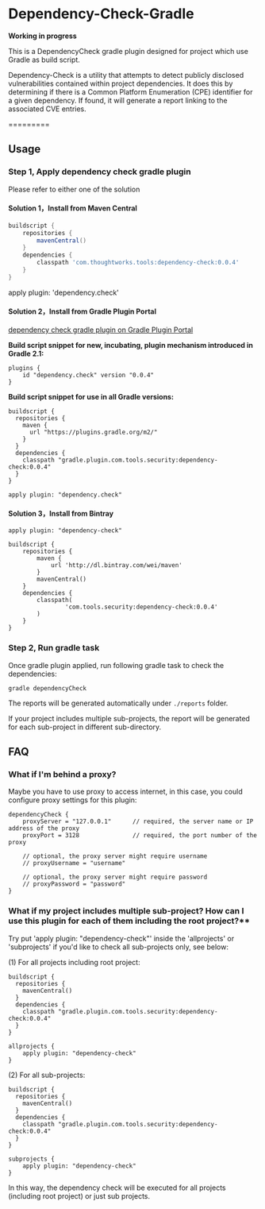 Dependency-Check-Gradle
=========

**Working in progress**

This is a DependencyCheck gradle plugin designed for project which use Gradle as build script.

Dependency-Check is a utility that attempts to detect publicly disclosed vulnerabilities contained within project dependencies. It does this by determining if there is a Common Platform Enumeration (CPE) identifier for a given dependency. If found, it will generate a report linking to the associated CVE entries.

=========

## Usage

### Step 1, Apply dependency check gradle plugin

Please refer to either one of the solution

#### Solution 1，Install from Maven Central

```groovy
buildscript {
    repositories {
        mavenCentral()
    }
    dependencies {
        classpath 'com.thoughtworks.tools:dependency-check:0.0.4'
    }
}
```

apply plugin: 'dependency.check'

#### Solution 2，Install from Gradle Plugin Portal

[dependency check gradle plugin on Gradle Plugin Portal](https://plugins.gradle.org/plugin/dependency.check)

**Build script snippet for new, incubating, plugin mechanism introduced in Gradle 2.1:**

```
plugins {
    id "dependency.check" version "0.0.4"
}
```

**Build script snippet for use in all Gradle versions:**

```
buildscript {
  repositories {
    maven {
      url "https://plugins.gradle.org/m2/"
    }
  }
  dependencies {
    classpath "gradle.plugin.com.tools.security:dependency-check:0.0.4"
  }
}

apply plugin: "dependency.check"
```

#### Solution 3，Install from Bintray

```
apply plugin: "dependency-check"

buildscript {
    repositories {
        maven {
            url 'http://dl.bintray.com/wei/maven'
        }
        mavenCentral()
    }
    dependencies {
        classpath(
                'com.tools.security:dependency-check:0.0.4'
        )
    }
}
```

### Step 2, Run gradle task

Once gradle plugin applied, run following gradle task to check the dependencies:

```
gradle dependencyCheck
```

The reports will be generated automatically under `./reports` folder.

If your project includes multiple sub-projects, the report will be generated for each sub-project in different sub-directory.

## FAQ

### What if I'm behind a proxy?

Maybe you have to use proxy to access internet, in this case, you could configure proxy settings for this plugin:

```
dependencyCheck {
    proxyServer = "127.0.0.1"      // required, the server name or IP address of the proxy
    proxyPort = 3128               // required, the port number of the proxy

    // optional, the proxy server might require username
    // proxyUsername = "username"

    // optional, the proxy server might require password
    // proxyPassword = "password"
}
```

### What if my project includes multiple sub-project? How can I use this plugin for each of them including the root project?**

Try put 'apply plugin: "dependency-check"' inside the 'allprojects' or 'subprojects' if you'd like to check all sub-projects only, see below:

(1) For all projects including root project:
```
buildscript {
  repositories {
    mavenCentral()
  }
  dependencies {
    classpath "gradle.plugin.com.tools.security:dependency-check:0.0.4"
  }
}

allprojects {
    apply plugin: "dependency-check"
}
```

(2) For all sub-projects:
```
buildscript {
  repositories {
    mavenCentral()
  }
  dependencies {
    classpath "gradle.plugin.com.tools.security:dependency-check:0.0.4"
  }
}

subprojects {
    apply plugin: "dependency-check"
}
```

In this way, the dependency check will be executed for all projects (including root project) or just sub projects.